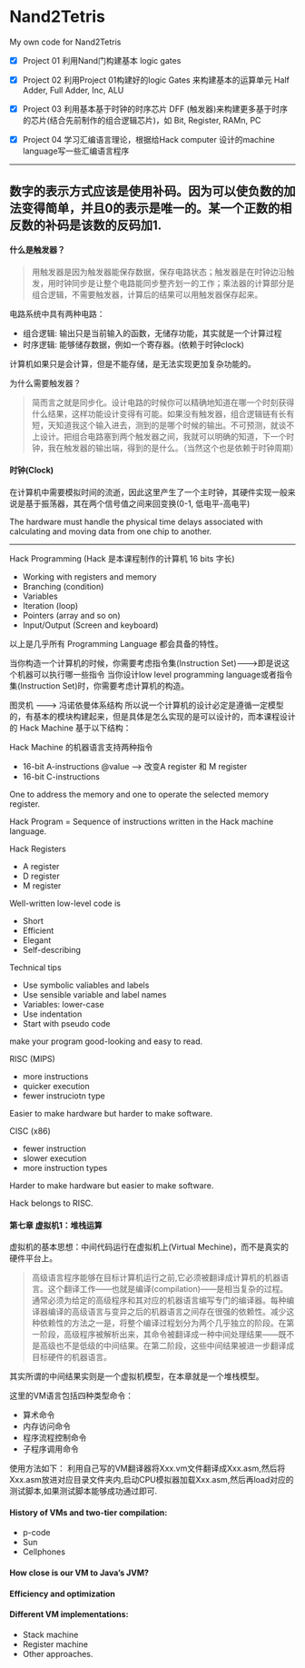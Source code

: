# Nand2Tetris
My own code for Nand2Tetris

- [x] Project 01
    利用Nand门构建基本 logic gates 
- [x] Project 02
    利用Project 01构建好的logic Gates 来构建基本的运算单元 Half Adder, Full Adder, Inc, ALU 
- [x] Project 03 
    利用基本基于时钟的时序芯片 DFF (触发器)来构建更多基于时序的芯片(结合先前制作的组合逻辑芯片)，如 Bit, Register, RAMn, PC
- [x] Project 04 
    学习汇编语言理论，根据给Hack computer 设计的machine language写一些汇编语言程序


--- 

数字的表示方式应该是使用补码。因为可以使负数的加法变得简单，并且0的表示是唯一的。某一个正数的相反数的补码是该数的反码加1.
---



#### 什么是触发器？
> 用触发器是因为触发器能保存数据，保存电路状态；触发器是在时钟边沿触发，用时钟同步是让整个电路能同步整齐划一的工作；乘法器的计算部分是组合逻辑，不需要触发器，计算后的结果可以用触发器保存起来。

电路系统中具有两种电路：
- 组合逻辑: 输出只是当前输入的函数，无储存功能，其实就是一个计算过程
- 时序逻辑: 能够储存数据，例如一个寄存器。(依赖于时钟clock)

计算机如果只是会计算，但是不能存储，是无法实现更加复杂功能的。

为什么需要触发器？
> 简而言之就是同步化。设计电路的时候你可以精确地知道在哪一个时刻获得什么结果，这样功能设计变得有可能。如果没有触发器，组合逻辑链有长有短，天知道我这个输入进去，测到的是哪个时候的输出。不可预测，就谈不上设计。把组合电路塞到两个触发器之间，我就可以明确的知道，下一个时钟，我在触发器的输出端，得到的是什么。（当然这个也是依赖于时钟周期）

#### 时钟(Clock)

在计算机中需要模拟时间的流逝，因此这里产生了一个主时钟，其硬件实现一般来说是基于振荡器，其在两个信号值之间来回变换(0-1, 低电平-高电平)

The hardware must handle the physical time delays associated with calculating and moving data from one chip to another.

---
Hack Programming (Hack 是本课程制作的计算机 16 bits 字长)
- Working with registers and memory 
- Branching     (condition)
- Variables 
- Iteration     (loop)
- Pointers    (array and so on)
- Input/Output    (Screen and keyboard)

以上是几乎所有 Programming Language 都会具备的特性。

当你构造一个计算机的时候，你需要考虑指令集(Instruction Set)--->即是说这个机器可以执行哪一些指令
当你设计low level programming language或者指令集(Instruction Set)时，你需要考虑计算机的构造。

图灵机 ---> 冯诺依曼体系结构
所以说一个计算机的设计必定是遵循一定模型的，有基本的模块构建起来，但是具体是怎么实现的是可以设计的，而本课程设计的 Hack Machine 基于以下结构：

Hack Machine 的机器语言支持两种指令
- 16-bit A-instructions    @value  --> 改变A register 和 M register
- 16-bit C-instructions

One to address the memory and one to operate 
the selected memory register.

Hack Program = Sequence of instructions written in the Hack machine language.

Hack Registers
- A register
- D register
- M register

Well-written low-level code is
- Short
- Efficient
- Elegant
- Self-describing

Technical tips
- Use symbolic valiables and labels
- Use sensible variable and label names
- Variables: lower-case
- Use indentation 
- Start with pseudo code 

make your program good-looking and easy to read.

RISC    (MIPS)
- more instructions
- quicker execution 
- fewer instruciotn type

Easier to make hardware but harder to make software.

CISC     (x86)
- fewer instruction 
- slower execution 
- more instruction types

Harder to make hardware but easier to make software.

Hack belongs to RISC. 


#### 第七章   虚拟机1：堆栈运算
虚拟机的基本思想：中间代码运行在虚拟机上(Virtual Mechine)，而不是真实的硬件平台上。

>高级语言程序能够在目标计算机运行之前,它必须被翻译成计算机的机器语言。这个翻译工作——也就是编译(compilation)——是相当复杂的过程。通常必须为给定的高级程序和其对应的机器语言编写专门的编译器。每种编译器编译的高级语言与变异之后的机器语言之间存在很强的依赖性。减少这种依赖性的方法之一是，将整个编译过程划分为两个几乎独立的阶段。在第一阶段，高级程序被解析出来，其命令被翻译成一种中间处理结果——既不是高级也不是低级的中间结果。在第二阶段，这些中间结果被进一步翻译成目标硬件的机器语言。

其实所谓的中间结果实则是一个虚拟机模型，在本章就是一个堆栈模型。

这里的VM语言包括四种类型命令：
- 算术命令
- 内存访问命令
- 程序流程控制命令
- 子程序调用命令

使用方法如下：
利用自己写的VM翻译器将Xxx.vm文件翻译成Xxx.asm,然后将Xxx.asm放进对应目录文件夹内,启动CPU模拟器加载Xxx.asm,然后再load对应的测试脚本,如果测试脚本能够成功通过即可.


#### History of VMs and two-tier compilation:
- p-code
- Sun
- Cellphones
#### How close is our VM to Java’s JVM?
#### Efficiency and optimization
#### Different VM implementations:
- Stack machine
- Register machine
- Other approaches.